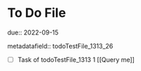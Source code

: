 # To Do File

due:: 2022-09-15

metadatafield:: todoTestFile_1313_26

- [ ] Task of todoTestFile_1313 1 [[Query me]]
